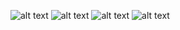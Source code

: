 ![alt text](https://github.com/boikoserhii/DevOps_online_Lviv_2020Q3Q4/blob/master/m2/task2.3/2_Amazon_CentOS.PNG)
![alt text](https://github.com/boikoserhii/DevOps_online_Lviv_2020Q3Q4/blob/master/m2/task2.3/3_Amazon_bucket.PNG)
![alt text](https://github.com/boikoserhii/DevOps_online_Lviv_2020Q3Q4/blob/master/m2/task2.3/4_devops-site.PNG)
![alt text](https://github.com/boikoserhii/DevOps_online_Lviv_2020Q3Q4/blob/master/m2/task2.3/6_AWS_IAM.PNG)
 
